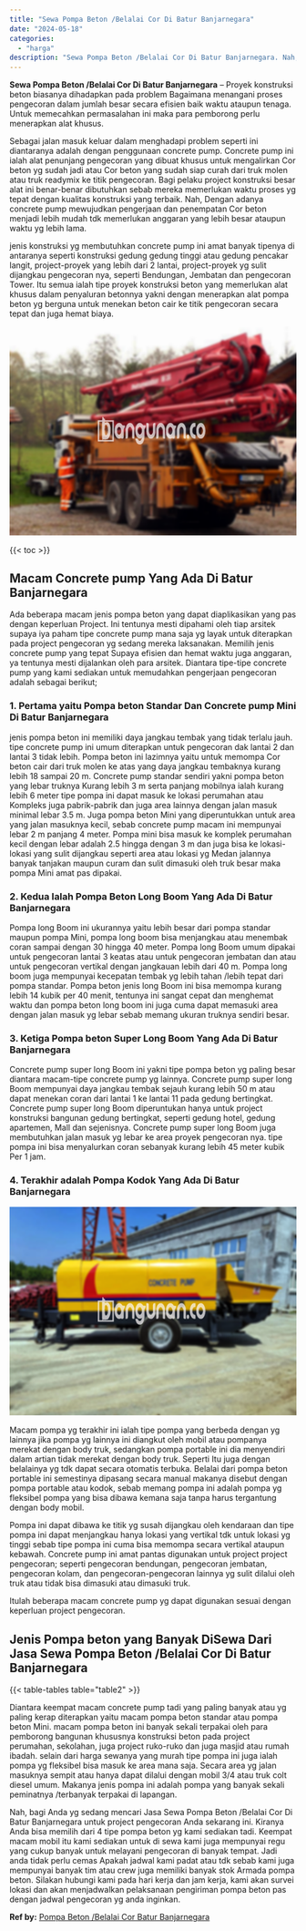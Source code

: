 ```yaml
---
title: "Sewa Pompa Beton /Belalai Cor Di Batur Banjarnegara"
date: "2024-05-18"
categories: 
  - "harga"
description: "Sewa Pompa Beton /Belalai Cor Di Batur Banjarnegara. Nah, bagi Anda yg sedang mencari Jasa Sewa Pompa Beton /Belalai Cor Di Batur Banjarnegara untuk project..."
---
```


**Sewa Pompa Beton /Belalai Cor Di Batur Banjarnegara** – Proyek konstruksi beton biasanya dihadapkan pada problem Bagaimana menangani proses pengecoran dalam jumlah besar secara efisien baik waktu ataupun tenaga. Untuk memecahkan permasalahan ini maka para pemborong perlu menerapkan alat khusus.

Sebagai jalan masuk keluar dalam menghadapi problem seperti ini diantaranya adalah dengan penggunaan concrete pump. Concrete pump ini ialah alat penunjang pengecoran yang dibuat khusus untuk mengalirkan Cor beton yg sudah jadi atau Cor beton yang sudah siap curah dari truk molen atau truk readymix ke titik pengecoran. Bagi pelaku project konstruksi besar alat ini benar-benar dibutuhkan sebab mereka memerlukan waktu proses yg tepat dengan kualitas konstruksi yang terbaik. Nah, Dengan adanya concrete pump mewujudkan pengerjaan dan penempatan Cor beton menjadi lebih mudah tdk memerlukan anggaran yang lebih besar ataupun waktu yg lebih lama.

jenis konstruksi yg membutuhkan concrete pump ini amat banyak tipenya di antaranya seperti konstruksi gedung gedung tinggi atau gedung pencakar langit, project-proyek yang lebih dari 2 lantai, project-proyek yg sulit dijangkau pengecoran nya, seperti Bendungan, Jembatan dan pengecoran Tower. Itu semua ialah tipe proyek konstruksi beton yang memerlukan alat khusus dalam penyaluran betonnya yakni dengan menerapkan alat pompa beton yg berguna untuk menekan beton cair ke titik pengecoran secara tepat dan juga hemat biaya.

![Sewa Pompa Beton /Belalai Cor Di Batur Banjarnegara](/images/sewa-concrete-pump-37.png)

{{< toc >}}

## Macam Concrete pump Yang Ada Di Batur Banjarnegara

Ada beberapa macam jenis pompa beton yang dapat diaplikasikan yang pas dengan keperluan Project. Ini tentunya mesti dipahami oleh tiap arsitek supaya iya paham tipe concrete pump mana saja yg layak untuk diterapkan pada project pengecoran yg sedang mereka laksanakan. Memilih jenis concrete pump yang tepat Supaya efisien dan hemat waktu juga anggaran, ya tentunya mesti dijalankan oleh para arsitek. Diantara tipe-tipe concrete pump yang kami sediakan untuk memudahkan pengerjaan pengecoran adalah sebagai berikut;

### 1\. Pertama yaitu Pompa beton Standar Dan Concrete pump Mini Di Batur Banjarnegara

jenis pompa beton ini memiliki daya jangkau tembak yang tidak terlalu jauh. tipe concrete pump ini umum diterapkan untuk pengecoran dak lantai 2 dan lantai 3 tidak lebih. Pompa beton ini lazimnya yaitu untuk memompa Cor beton cair dari truk molen ke atas yang daya jangkau tembaknya kurang lebih 18 sampai 20 m. Concrete pump standar sendiri yakni pompa beton yang lebar truknya Kurang lebih 3 m serta panjang mobilnya ialah kurang lebih 6 meter tipe pompa ini dapat masuk ke lokasi perumahan atau Kompleks juga pabrik-pabrik dan juga area lainnya dengan jalan masuk minimal lebar 3.5 m. Juga pompa beton Mini yang diperuntukkan untuk area yang jalan masuknya kecil, sebab concrete pump macam ini mempunyai lebar 2 m panjang 4 meter. Pompa mini bisa masuk ke komplek perumahan kecil dengan lebar adalah 2.5 hingga dengan 3 m dan juga bisa ke lokasi-lokasi yang sulit dijangkau seperti area atau lokasi yg Medan jalannya banyak tanjakan maupun curam dan sulit dimasuki oleh truk besar maka pompa Mini amat pas dipakai.

### 2\. Kedua Ialah Pompa Beton Long Boom Yang Ada Di Batur Banjarnegara

Pompa long Boom ini ukurannya yaitu lebih besar dari pompa standar maupun pompa Mini, pompa long boom bisa menjangkau atau menembak coran sampai dengan 30 hingga 40 meter. Pompa long Boom umum dipakai untuk pengecoran lantai 3 keatas atau untuk pengecoran jembatan dan atau untuk pengecoran vertikal dengan jangkauan lebih dari 40 m. Pompa long boom juga mempunyai kecepatan tembak yg lebih tahan /lebih tepat dari pompa standar. Pompa beton jenis long Boom ini bisa memompa kurang lebih 14 kubik per 40 menit, tentunya ini sangat cepat dan menghemat waktu dan pompa beton long boom ini juga cuma dapat memasuki area dengan jalan masuk yg lebar sebab memang ukuran truknya sendiri besar.

### 3\. Ketiga Pompa beton Super Long Boom Yang Ada Di Batur Banjarnegara

Concrete pump super long Boom ini yakni tipe pompa beton yg paling besar diantara macam-tipe concrete pump yg lainnya. Concrete pump super long Boom mempunyai daya jangkau tembak sejauh kurang lebih 50 m atau dapat menekan coran dari lantai 1 ke lantai 11 pada gedung bertingkat. Concrete pump super long Boom diperuntukan hanya untuk project konstruksi bangunan gedung bertingkat, seperti gedung hotel, gedung apartemen, Mall dan sejenisnya. Concrete pump super long Boom juga membutuhkan jalan masuk yg lebar ke area proyek pengecoran nya. tipe pompa ini bisa menyalurkan coran sebanyak kurang lebih 45 meter kubik Per 1 jam.

### 4\. Terakhir adalah Pompa Kodok Yang Ada Di Batur Banjarnegara

![Sewa Pompa Beton /Belalai Cor Di Batur Banjarnegara](/images/sewa-concrete-pump-09.png)

Macam pompa yg terakhir ini ialah tipe pompa yang berbeda dengan yg lainnya jika pompa yg lainnya ini diangkut oleh mobil atau pompanya merekat dengan body truk, sedangkan pompa portable ini dia menyendiri dalam artian tidak merekat dengan body truk. Seperti Itu juga dengan belalainya yg tdk dapat secara otomatis terbuka. Belalai dari pompa beton portable ini semestinya dipasang secara manual makanya disebut dengan pompa portable atau kodok, sebab memang pompa ini adalah pompa yg fleksibel pompa yang bisa dibawa kemana saja tanpa harus tergantung dengan body mobil.

Pompa ini dapat dibawa ke titik yg susah dijangkau oleh kendaraan dan tipe pompa ini dapat menjangkau hanya lokasi yang vertikal tdk untuk lokasi yg tinggi sebab tipe pompa ini cuma bisa memompa secara vertikal ataupun kebawah. Concrete pump ini amat pantas digunakan untuk project project pengecoran; seperti pengecoran bendungan, pengecoran jembatan, pengecoran kolam, dan pengecoran-pengecoran lainnya yg sulit dilalui oleh truk atau tidak bisa dimasuki atau dimasuki truk.

Itulah beberapa macam concrete pump yg dapat digunakan sesuai dengan keperluan project pengecoran.

## Jenis Pompa beton yang Banyak DiSewa Dari Jasa Sewa Pompa Beton /Belalai Cor Di Batur Banjarnegara

{{< table-tables table="table2" >}}

Diantara keempat macam concrete pump tadi yang paling banyak atau yg paling kerap diterapkan yaitu macam pompa beton standar atau pompa beton Mini. macam pompa beton ini banyak sekali terpakai oleh para pemborong bangunan khususnya konstruksi beton pada project perumahan, sekolahan, juga project ruko-ruko dan juga masjid atau rumah ibadah. selain dari harga sewanya yang murah tipe pompa ini juga ialah pompa yg fleksibel bisa masuk ke area mana saja. Secara area yg jalan masuknya sempit atau hanya dapat dilalui dengan mobil 3/4 atau truk colt diesel umum. Makanya jenis pompa ini adalah pompa yang banyak sekali peminatnya /terbanyak terpakai di lapangan.

Nah, bagi Anda yg sedang mencari Jasa Sewa Pompa Beton /Belalai Cor Di Batur Banjarnegara untuk project pengecoran Anda sekarang ini. Kiranya Anda bisa memilih dari 4 tipe pompa beton yg kami sediakan tadi. Keempat macam mobil itu kami sediakan untuk di sewa kami juga mempunyai regu yang cukup banyak untuk melayani pengecoran di banyak tempat. Jadi anda tidak perlu cemas Apakah jadwal kami padat atau tdk sebab kami juga mempunyai banyak tim atau crew juga memiliki banyak stok Armada pompa beton. Silakan hubungi kami pada hari kerja dan jam kerja, kami akan survei lokasi dan akan menjadwalkan pelaksanaan pengiriman pompa beton pas dengan jadwal pengecoran yg anda inginkan.

**Ref by:** [Pompa Beton /Belalai Cor Batur Banjarnegara](https://id.wikipedia.org/wiki/Pompa)
